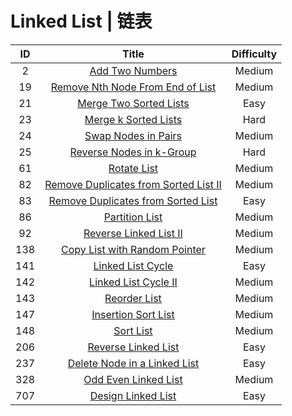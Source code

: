 ﻿# Linked List | 链表

|ID|Title|Difficulty|
|:-:|:----:|:--:|
|2|[Add Two Numbers](https://github.com/Maxwell-L/Maxwell-LeetCode/blob/master/LeetCode/Linked%20List/2_Add%20Two%20Numbers.java)|Medium|
|19|[Remove Nth Node From End of List](https://github.com/Maxwell-L/Maxwell-LeetCode/blob/master/LeetCode/Linked%20List/19_Remove%20Nth%20Node%20From%20End%20of%20List.java)|Medium|
|21|[Merge Two Sorted Lists](https://github.com/Maxwell-L/Maxwell-LeetCode/blob/master/LeetCode/Linked%20List/21_Merge%20Two%20Sorted%20Lists.java)|Easy|
|23|[Merge k Sorted Lists](https://github.com/Maxwell-L/Maxwell-LeetCode/blob/master/LeetCode/Linked%20List/23_Merge%20k%20Sorted%20Lists.java)|Hard|
|24|[Swap Nodes in Pairs](https://github.com/Maxwell-L/Maxwell-LeetCode/blob/master/LeetCode/Linked%20List/24_Swap%20Nodes%20in%20Pairs.java)|Medium|
|25|[Reverse Nodes in k-Group](https://github.com/Maxwell-L/Maxwell-LeetCode/blob/master/LeetCode/Linked%20List/25_Reverse%20Nodes%20in%20k-Group.java)|Hard|
|61|[Rotate List](https://github.com/Maxwell-L/Maxwell-LeetCode/blob/master/LeetCode/Linked%20List/61_Rotate%20List.java)|Medium|
|82|[Remove Duplicates from Sorted List II](https://github.com/Maxwell-L/Maxwell-LeetCode/blob/master/LeetCode/Linked%20List/82_Remove%20Duplicates%20from%20Sorted%20List%20II.java)|Medium|
|83|[Remove Duplicates from Sorted List](https://github.com/Maxwell-L/Maxwell-LeetCode/blob/master/LeetCode/Linked%20List/83_Remove%20Duplicates%20from%20Sorted%20List.java)|Easy|
|86|[Partition List](https://github.com/Maxwell-L/Maxwell-LeetCode/blob/master/LeetCode/Linked%20List/86_Partition%20List.java)|Medium|
|92|[Reverse Linked List II](https://github.com/Maxwell-L/Maxwell-LeetCode/blob/master/LeetCode/Linked%20List/92_Reverse%20Linked%20List%20II.java)|Medium|
|138|[Copy List with Random Pointer](https://github.com/Maxwell-L/Maxwell-LeetCode/blob/master/LeetCode/Linked%20List/138_Copy%20List%20with%20Random%20Pointer.java)|Medium|
|141|[Linked List Cycle](https://github.com/Maxwell-L/Maxwell-LeetCode/blob/master/LeetCode/Linked%20List/141_Linked%20List%20Cycle.java)|Easy|
|142|[Linked List Cycle II](https://github.com/Maxwell-L/Maxwell-LeetCode/blob/master/LeetCode/Linked%20List/142_Linked%20List%20Cycle%20II.java)|Medium|
|143|[Reorder List](https://github.com/Maxwell-L/Maxwell-LeetCode/blob/master/LeetCode/Linked%20List/143_Reorder%20List.java)|Medium|
|147|[Insertion Sort List](https://github.com/Maxwell-L/Maxwell-LeetCode/blob/master/LeetCode/Linked%20List/147_Insertion%20Sort%20List.java)|Medium|
|148|[Sort List](https://github.com/Maxwell-L/Maxwell-LeetCode/blob/master/LeetCode/Linked%20List/148_Sort%20List.java)|Medium|
|206|[Reverse Linked List](https://github.com/Maxwell-L/Maxwell-LeetCode/blob/master/LeetCode/Linked%20List/206_Reverse%20Linked%20List.java)|Easy|
|237|[Delete Node in a Linked List](https://github.com/Maxwell-L/Maxwell-LeetCode/LeetCode/Linked%20List/237_Delete%20Node%20in%20a%20Linked%20List.java)|Easy|
|328|[Odd Even Linked List](https://github.com/Maxwell-L/Maxwell-LeetCode/blob/master/LeetCode/Linked%20List/328_Odd%20Even%20Linked%20List.java)|Medium|
|707|[Design Linked List](https://github.com/Maxwell-L/Maxwell-LeetCode/blob/master/LeetCode/Linked%20List/707_Design%20Linked%20List.java)|Easy|
